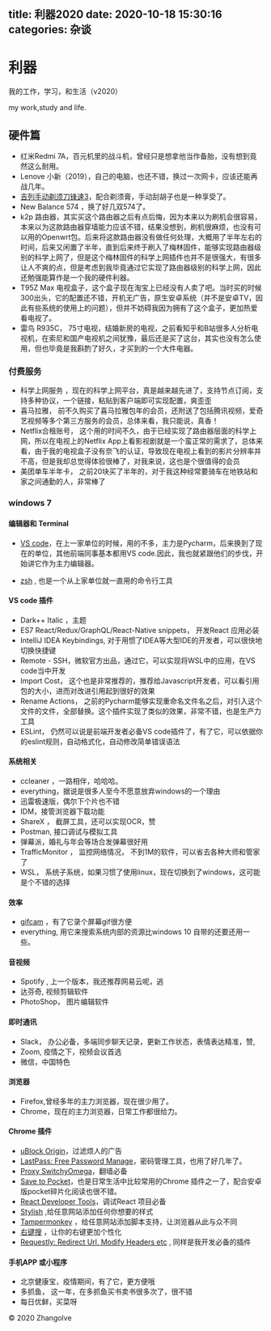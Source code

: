 title: 利器2020
date: 2020-10-18 15:30:16
categories: 杂谈
---


# 利器

我的工作，学习，和生活（v2020）

my work,study and life.

## 硬件篇

* 红米Redmi 7A，百元机里的战斗机，曾经只是想拿他当作备胎，没有想到竟然这么耐用。
* Lenove 小新（2019），自己的电脑，也还不错，换过一次网卡，应该还能再战几年。
* [吉列手动剃须刀锋速3](https://item.jd.com/959960.html)，配合剃须膏，手动刮胡子也是一种享受了。
* New Balance 574 ，换了好几双574了。
* k2p 路由器，其实买这个路由器之后有点后悔，因为本来以为刷机会很容易，本来以为这款路由器穿墙能力应该不错，结果没想到，刷机很麻烦，也没有可以用的Openwrt包。后来将这款路由器没有做任何处理，大概用了半年左右的时间，后来又闲置了半年，直到后来终于刷入了梅林固件，能够实现路由器级别的科学上网了，但是这个梅林固件的科学上网插件也并不是很强大，有很多让人不爽的点，但是考虑到我毕竟通过它实现了路由器级别的科学上网，因此还勉强能算作是一个我的硬件利器。
* T95Z Max 电视盒子，这个盒子现在淘宝上已经没有人卖了吧。当时买的时候300出头，它的配置还不错，开机无广告，原生安卓系统（并不是安卓TV，因此有些系统的使用上的问题），但并不妨碍我因为拥有了这个盒子，更加热爱看电视了。
* 雷鸟 R935C， 75寸电视，结婚新房的电视，之前看知乎和B站很多人分析电视机，在索尼和国产电视机之间犹豫，最后还是买了这台，其实也没有怎么使用，但也毕竟是我斟酌了好久，才买到的一个大件电器。


### 付费服务

* 科学上网服务 ，现在的科学上网平台，真是越来越先进了，支持节点订阅，支持多种协议，一个链接，粘贴到客户端即可实现配置，爽歪歪
* 喜马拉雅， 前不久购买了喜马拉雅包年的会员，还附送了包括腾讯视频，爱奇艺视频等多个第三方服务的会员，总体来看，我只能说，真香！
* Netflix合租账号， 这个用的时间不久，由于已经实现了路由器层面的科学上网，所以在电视上的Netflix App上看影视剧就是一个蛮正常的需求了，总体来看，由于我的电视盒子没有奈飞的认证，导致现在电视上看到的影片分辨率并不高，但是我却总觉得体验很棒了，对我来说，这也是个很值得的会员
* 美团单车半年卡， 之前20块买了半年的，对于我这种经常要骑车在地铁站和家之间通勤的人，非常棒了


### windows 7 

#### 编辑器和 Terminal


* [VS code](https://code.visualstudio.com/)，在上一家单位的时候，用的不多，主力是Pycharm，后来换到了现在的单位，其他前端同事基本都用VS code.因此，我也就紧跟他们的步伐，开始讲它作为主力编辑器。

* [zsh](https://ohmyz.sh/) , 也是一个从上家单位就一直用的命令行工具

#### VS code 插件

* Dark++ Italic ，主题
* ES7 React/Redux/GraphQL/React-Native snippets， 开发React 应用必装
* IntelliJ IDEA Keybindings, 对于用惯了IDEA等大型IDE的开发者，可以很快地切换快捷键
* Remote - SSH，微软官方出品，通过它，可以实现将WSL中的应用，在VS code当中开发
* Import Cost， 这个也是非常推荐的，推荐给Javascript开发者，可以看引用包的大小，进而对改进引用起到很好的效果
* Rename Actions， 之前的Pycharm能够实现重命名文件名之后，对引入这个文件的文件，全部替换。这个插件实现了类似的效果，非常不错，也是生产力工具
* ESLint， 仍然可以说是前端开发者必备VS code插件了，有了它，可以依据你的eslint规则，自动格式化，自动修改简单错误语法


#### 系统相关


* ccleaner ，一路相伴，哈哈哈。
* everything，据说是很多人至今不愿意放弃windows的一个理由
* 迅雷极速版，偶尔下个片也不错
* IDM，接管浏览器下载功能
* ShareX ， 截屏工具，还可以实现OCR，赞
* Postman, 接口调试与模拟工具
* 弹幕派，婚礼与年会等场合发弹幕很好用
* TrafficMonitor ， 监控网络情况， 不到1M的软件，可以省去各种大师和管家了
* WSL， 系统子系统，如果习惯了使用linux，现在切换到了windows，这可能是个不错的选择


#### 效率

* [gifcam](https://gifcam.en.softonic.com/) ，有了它录个屏幕gif很方便
* everything, 用它来搜索系统内部的资源比windows 10 自带的还要还用一些。


#### 音视频

* Spotify , 上一个版本，我还推荐网易云呢，逃
* 达芬奇,  视频剪辑软件
* PhotoShop， 图片编辑软件


#### 即时通讯

* Slack， 办公必备，多端同步聊天记录，更新工作状态，表情表达精准，赞,
* Zoom, 疫情之下，视频会议首选
* 微信，中国特色

#### 浏览器

* Firefox,曾经多年的主力浏览器，现在很少用了。
* Chrome，现在的主力浏览器，日常工作都很给力。

#### Chrome 插件

* [uBlock Origin](https://chrome.google.com/webstore/detail/ublock-origin/cjpalhdlnbpafiamejdnhcphjbkeiagm?utm_source=chrome-app-launcher-info-dialog)，过滤烦人的广告
* [LastPass: Free Password Manage](https://chrome.google.com/webstore/detail/lastpass-free-password-ma/hdokiejnpimakedhajhdlcegeplioahd)，密码管理工具，也用了好几年了。
* [Proxy SwitchyOmega](https://chrome.google.com/webstore/detail/proxy-switchyomega/padekgcemlokbadohgkifijomclgjgif)，翻墙必备
* [Save to Pocket](https://chrome.google.com/webstore/detail/save-to-pocket/niloccemoadcdkdjlinkgdfekeahmflj?utm_source=chrome-app-launcher-info-dialog)，也是日常生活中比较常用的Chrome 插件之一了，配合安卓版pocket碎片化阅读也很不错。
* [React Developer Tools](https://chrome.google.com/webstore/detail/react-developer-tools/fmkadmapgofadopljbjfkapdkoienihi?utm_source=chrome-app-launcher-info-dialog)，调试React 项目必备 
* [Stylish](https://chrome.google.com/webstore/detail/stylish-custom-themes-for/fjnbnpbmkenffdnngjfgmeleoegfcffe?utm_source=chrome-app-launcher-info-dialog) ,给任意网站添加任何你想要的样式
* [Tampermonkey](https://chrome.google.com/webstore/detail/dhdgffkkebhmkfjojejmpbldmpobfkfo?utm_source=chrome-app-launcher-info-dialog) ，给任意网站添加脚本支持，让浏览器从此与众不同
* [右键搜](https://chrome.google.com/webstore/detail/phlfmkfpmphogkomddckmggcfpmfchpn?utm_source=chrome-app-launcher-info-dialog) ，让你的右键更加个性化
* [Requestly: Redirect Url, Modify Headers etc](https://chrome.google.com/webstore/detail/requestly-redirect-url-mo/mdnleldcmiljblolnjhpnblkcekpdkpa) , 同样是我开发必备的插件 

#### 手机APP 或小程序

* 北京健康宝，疫情期间，有了它，更方便哦
* 多抓鱼， 这一年，在多抓鱼买书卖书很多次了，很不错
* 每日优鲜，买菜呀

© 2020 Zhangolve
